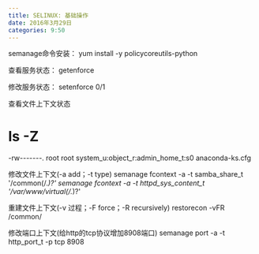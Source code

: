 ```yaml
---
title: SELINUX: 基础操作
date: 2016年3月29日
categories: 9:50
---
```

 
semanage命令安装：
yum install -y policycoreutils-python
 
查看服务状态：
getenforce
 
修改服务状态：
setenforce 0/1
 
查看文件上下文状态
# ls -Z
-rw-------. root root system_u:object_r:admin_home_t:s0 anaconda-ks.cfg
 
修改文件上下文(-a add；-t type)
semanage fcontext -a -t samba_share_t '/common(/.*)?'
semanage fcontext -a -t httpd_sys_content_t '/var/www/virtual(/.*)?'
 
 
重建文件上下文(-v 过程；-F force；-R recursively)
restorecon -vFR /common/
 
修改端口上下文(给http的tcp协议增加8908端口)
semanage port -a -t http_port_t -p tcp 8908

